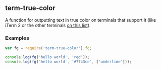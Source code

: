 ## term-true-color

A function for outputting text in true color on terminals that support it (like
iTerm 2 or the other terminals
[on this list](https://gist.github.com/XVilka/8346728)).

### Examples

```js
var fg = require('term-true-color').fg;

console.log(fg('hello world', 'red'));
console.log(fg('hello world', '#7743ce', ['underline']));
```
